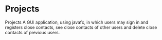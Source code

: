 # Projects
Projects 
A GUI application, using javafx, in which users may sign in and registers close contacts, see close contacts of other users and delete close contacts of previous users.
